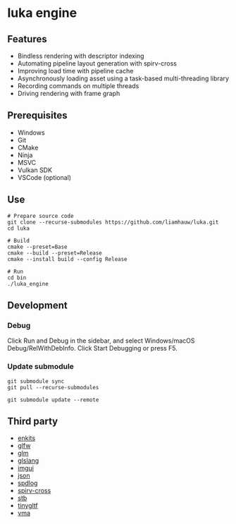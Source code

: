 # luka engine

## Features
- Bindless rendering with descriptor indexing
- Automating pipeline layout generation with spirv-cross
- Improving load time with pipeline cache
- Asynchronously loading asset using a task-based multi-threading library
- Recording commands on multiple threads
- Driving rendering with frame graph

## Prerequisites
- Windows
- Git
- CMake
- Ninja
- MSVC
- Vulkan SDK
- VSCode (optional)

## Use

```shell
# Prepare source code
git clone --recurse-submodules https://github.com/liamhauw/luka.git
cd luka

# Build
cmake --preset=Base
cmake --build --preset=Release
cmake --install build --config Release

# Run
cd bin
./luka_engine
```

## Development

### Debug
Click Run and Debug in the sidebar, and select Windows/macOS Debug/RelWithDebInfo. Click Start Debugging or press F5.

### Update submodule
```shell
git submodule sync
git pull --recurse-submodules

git submodule update --remote
```

## Third party
- [enkits](https://github.com/dougbinks/enkiTS)
- [glfw](https://github.com/glfw/glfw)
- [glm](https://github.com/g-truc/glm)
- [glslang](https://github.com/KhronosGroup/glslang)
- [imgui](https://github.com/ocornut/imgui)
- [json](https://github.com/nlohmann/json)
- [spdlog](https://github.com/gabime/spdlog)
- [spirv-cross](https://github.com/KhronosGroup/SPIRV-Cross)
- [stb](https://github.com/nothings/stb)
- [tinygltf](https://github.com/syoyo/tinygltf)
- [vma](https://github.com/GPUOpen-LibrariesAndSDKs/VulkanMemoryAllocator)
